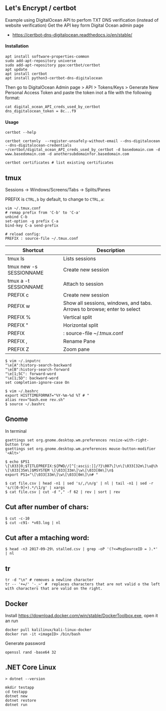 ## Let's Encrypt / certbot
Example using DigitalOcean API to perfom TXT DNS verification (instead of website verification)
Get the API key form Digital Ocean admin page
- https://certbot-dns-digitalocean.readthedocs.io/en/stable/ 

#### Installation
```
apt install software-properties-common
sudo add-apt-repository universe
sudo add-apt-repository ppa:certbot/certbot
apt update
apt install certbot
apt install python3-certbot-dns-digitalocean
```

Then go to DigitalOcean Admin page > API > Tokens/Keys > Generate New Personal Access Token
and paste the token inot a file with the following format:
```
cat digital_ocean_API_creds_used_by_certbot
dns_digitalocean_token = 8c...f9
```

#### Usage
```
certbot --help

certbot certonly  --register-unsafely-without-email --dns-digitalocean --dns-digitalocean-credentials ~/certbot/digital_ocean_API_creds_used_by_certbot -d basedomain.com -d www.basedomain.com -d anothersubdomainfor.basedomain.com

certbot certificates # list existing certificates
```

## tmux
Sessions
 -> Windows/Screens/Tabs
  -> Splits/Panes

PREFIX is `CTRL,b` by default, to change to `CTRL,a`:
```
vim ~/.tmux.conf
# remap prefix from 'C-b' to 'C-a'
unbind C-b
set-option -g prefix C-a
bind-key C-a send-prefix

# reload config:
PREFIX : source-file ~/.tmux.conf 
```

Shortcut|Description|
-|-
tmux ls | Lists sessions
tmux new -s SESSIONNAME | Create new session
tmux a -t SESSIONNAME | Attach to session
PREFIX c | Create new session
PREFIX w | Show all sessions, windows, and tabs. Arrows to browse; enter to select
PREFIX % | Vertical split
PREFIX " | Horizontal split
PREFIX | : source-file ~/.tmux.conf | Reload tmux config
PREFIX , | Rename Pane
PREFIX Z | Zoom pane

```
$ vim ~/.inputrc
"\e[A":history-search-backward
"\e[B":history-search-forward
"\e[1;5C": forward-word
"\e[1;5D": backward-word
set completion-ignore-case On
```
```
$ vim ~/.bashrc
export HISTTIMEFORMAT="%Y-%m-%d %T # "
alias rev="bash.exe rev.sh"
$ source ~/.bashrc
```

## Gnome
In terminal
```
gsettings set org.gnome.desktop.wm.preferences resize-with-right-button true
gsettings set org.gnome.desktop.wm.preferences mouse-button-modifier '<Alt>'
```

```
$ echo $PS1
\[\033]0;$TITLEPREFIX:${PWD//[^[:ascii:]]/?}\007\]\n\[\033[32m\]\u@\h \[\033[35m\]$MSYSTEM \[\033[33m\]\w\[\033[0m\]\n$
export PS1="\[\033[33m\]\w\[\033[0m\]\n# "
```

```
$ cat file.csv | head -n1 | sed 's/,/\n/g' | nl | tail -n1 | sed -r 's/([0-9]+).*/\1/g' | xargs
$ cat file.csv | cut -d "," -f 62 | rev | sort | rev
```

## Cut after number of chars:
```
$ cut -c-10
$ cut -c91- *v03.log | nl
```

## Cut after a mtaching word:
```
$ head -n3 2017-09-29\ stalled.csv | grep -oP '(?<=MsgSourceID = ).*' | nl
```

## tr
```
tr -d "\n" # removes a newline character
tr -- '+=/' '-_~' #  replaces characters that are not valid o the left with characters that are valid on the right.
```

## Docker
Install https://download.docker.com/win/stable/DockerToolbox.exe, open it an run
```
docker pull kalilinux/kali-linux-docker
docker run -it <imageID> /bin/bash
```

Generate password
```
openssl rand -base64 32
```

## .NET Core Linux
```
> dotnet --version
```
```
mkdir testapp
cd testapp
dotnet new 
dotnet restore
dotnet run
```
